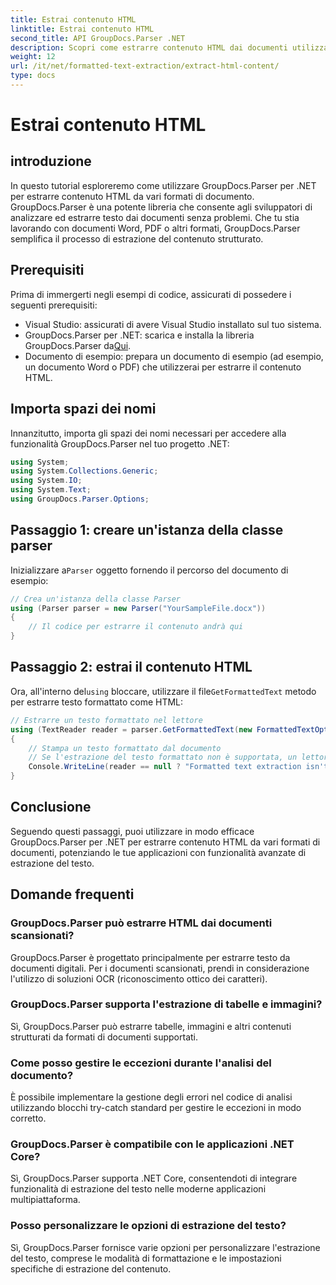 ```yaml
---
title: Estrai contenuto HTML
linktitle: Estrai contenuto HTML
second_title: API GroupDocs.Parser .NET
description: Scopri come estrarre contenuto HTML dai documenti utilizzando GroupDocs.Parser per .NET. Tutorial facile da seguire con esempi di codice e guida passo passo.
weight: 12
url: /it/net/formatted-text-extraction/extract-html-content/
type: docs
---
```

# Estrai contenuto HTML

## introduzione
In questo tutorial esploreremo come utilizzare GroupDocs.Parser per .NET per estrarre contenuto HTML da vari formati di documento. GroupDocs.Parser è una potente libreria che consente agli sviluppatori di analizzare ed estrarre testo dai documenti senza problemi. Che tu stia lavorando con documenti Word, PDF o altri formati, GroupDocs.Parser semplifica il processo di estrazione del contenuto strutturato.
## Prerequisiti
Prima di immergerti negli esempi di codice, assicurati di possedere i seguenti prerequisiti:
- Visual Studio: assicurati di avere Visual Studio installato sul tuo sistema.
-  GroupDocs.Parser per .NET: scarica e installa la libreria GroupDocs.Parser da[Qui](https://releases.groupdocs.com/parser/net/).
- Documento di esempio: prepara un documento di esempio (ad esempio, un documento Word o PDF) che utilizzerai per estrarre il contenuto HTML.

## Importa spazi dei nomi
Innanzitutto, importa gli spazi dei nomi necessari per accedere alla funzionalità GroupDocs.Parser nel tuo progetto .NET:
```csharp
using System;
using System.Collections.Generic;
using System.IO;
using System.Text;
using GroupDocs.Parser.Options;
```
## Passaggio 1: creare un'istanza della classe parser
 Inizializzare a`Parser` oggetto fornendo il percorso del documento di esempio:
```csharp
// Crea un'istanza della classe Parser
using (Parser parser = new Parser("YourSampleFile.docx"))
{
    // Il codice per estrarre il contenuto andrà qui
}
```
## Passaggio 2: estrai il contenuto HTML
 Ora, all'interno del`using` bloccare, utilizzare il file`GetFormattedText` metodo per estrarre testo formattato come HTML:
```csharp
// Estrarre un testo formattato nel lettore
using (TextReader reader = parser.GetFormattedText(new FormattedTextOptions(FormattedTextMode.Html)))
{
    // Stampa un testo formattato dal documento
    // Se l'estrazione del testo formattato non è supportata, un lettore è nullo
    Console.WriteLine(reader == null ? "Formatted text extraction isn't supported" : reader.ReadToEnd());
}
```

## Conclusione
Seguendo questi passaggi, puoi utilizzare in modo efficace GroupDocs.Parser per .NET per estrarre contenuto HTML da vari formati di documenti, potenziando le tue applicazioni con funzionalità avanzate di estrazione del testo.

## Domande frequenti
### GroupDocs.Parser può estrarre HTML dai documenti scansionati?
GroupDocs.Parser è progettato principalmente per estrarre testo da documenti digitali. Per i documenti scansionati, prendi in considerazione l'utilizzo di soluzioni OCR (riconoscimento ottico dei caratteri).
### GroupDocs.Parser supporta l'estrazione di tabelle e immagini?
Sì, GroupDocs.Parser può estrarre tabelle, immagini e altri contenuti strutturati da formati di documenti supportati.
### Come posso gestire le eccezioni durante l'analisi del documento?
È possibile implementare la gestione degli errori nel codice di analisi utilizzando blocchi try-catch standard per gestire le eccezioni in modo corretto.
### GroupDocs.Parser è compatibile con le applicazioni .NET Core?
Sì, GroupDocs.Parser supporta .NET Core, consentendoti di integrare funzionalità di estrazione del testo nelle moderne applicazioni multipiattaforma.
### Posso personalizzare le opzioni di estrazione del testo?
Sì, GroupDocs.Parser fornisce varie opzioni per personalizzare l'estrazione del testo, comprese le modalità di formattazione e le impostazioni specifiche di estrazione del contenuto.